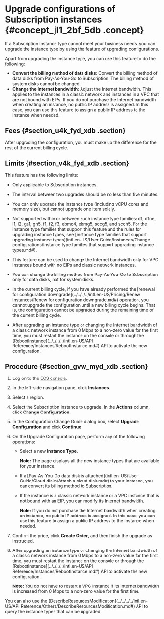 # Upgrade configurations of Subscription instances {#concept_jl1_2bf_5db .concept}

If a Subscription instance type cannot meet your business needs, you can upgrade the instance type by using the feature of upgrading configurations.

Apart from upgrading the instance type, you can use this feature to do the following:

-   **Convert the billing method of data disks**: Convert the billing method of data disks from Pay-As-You-Go to Subscription. The billing method of system disks cannot be changed.
-   **Change the Internet bandwidth**: Adjust the Internet bandwidth. This applies to the instances in a classic network and instances in a VPC that are not bound with EIPs. If you do not purchase the Internet bandwidth when creating an instance, no public IP address is assigned. In this case, you can use this feature to assign a public IP address to the instance when needed.

## Fees {#section_u4k_fyd_xdb .section}

After upgrading the configuration, you must make up the difference for the rest of the current billing cycle.

## Limits {#section_v4k_fyd_xdb .section}

This feature has the following limits:

-   Only applicable to Subscription instances.

-   The interval between two upgrades should be no less than five minutes.

-   You can only upgrade the instance type \(including vCPU cores and memory size\), but cannot upgrade one item solely.

-   Not supported within or between such instance type families: d1, d1ne, i1, i2, ga1, gn5, f1, f2, f3, ebmc4, ebmg5, sccg5, and scch5. For the instance type families that support this feature and the rules for upgrading instance types, see [instance type families that support upgrading instance types](intl.en-US/User Guide/Instances/Change configurations/Instance type families that support upgrading instance types.md#).

-   This feature can be used to change the Internet bandwidth only for VPC instances bound with no EIPs and classic network instances.

-   You can change the billing method from Pay-As-You-Go to Subscription only for data disks, not for system disks.

-   In the current billing cycle, if you have already performed the [renewal for configuration downgrade](../../../../intl.en-US/Pricing/Renew instances/Renew for configuration downgrade.md#) operation, you cannot upgrade the configuration until a new billing cycle begins. That is, the configuration cannot be upgraded during the remaining time of the current billing cycle.

-   After upgrading an instance type or changing the Internet bandwidth of a classic network instance from 0 Mbps to a non-zero value for the first time, you must restart the instance on the console or through the [RebootInstance](../../../../intl.en-US/API Reference/Instances/RebootInstance.md#) API to activate the new configuration.


## Procedure {#section_gvw_myd_xdb .section}

1.  Log on to the [ECS console](https://ecs.console.aliyun.com/?spm=a2c4g.11186623.2.9.FNEORG#/home).
2.  In the left-side navigation pane, click **Instances**.
3.  Select a region.
4.  Select the Subscription instance to upgrade. In the **Actions** column, click **Change Configuration**.
5.  In the Configuration Change Guide dialog box, select **Upgrade Configuration** and click **Continue**.
6.  On the Upgrade Configuration page, perform any of the following operations:
    -   Select a new **Instance Type**.

        **Note:** The page displays all the new instance types that are available for your instance.

    -   If a [Pay-As-You-Go data disk is attached](intl.en-US/User Guide/Cloud disks/Attach a cloud disk.md#) to your instance, you can convert its billing method to Subscription.
    -   If the instance is a classic network instance or a VPC instance that is not bound with an EIP, you can modify its Internet bandwidth.

        **Note:** If you do not purchase the Internet bandwidth when creating an instance, no public IP address is assigned. In this case, you can use this feature to assign a public IP address to the instance when needed.

7.  Confirm the price, click **Create Order**, and then finish the upgrade as instructed.
8.  After upgrading an instance type or changing the Internet bandwidth of a classic network instance from 0 Mbps to a non-zero value for the first time, you must restart the instance on the console or through the [RebootInstance](../../../../intl.en-US/API Reference/Instances/RebootInstance.md#) API to activate the new configuration.

    **Note:** You do not have to restart a VPC instance if its Internet bandwidth is increased from 0 Mbps to a non-zero value for the first time.


You can also use the [DescribeResourcesModification](../../../../intl.en-US/API Reference/Others/DescribeResourcesModification.md#) API to query the instance types that can be upgraded.

